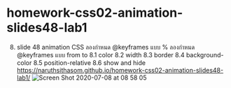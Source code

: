 # homework-css02-animation-slides48-lab1
8. slide 48 animation CSS ลองกำหนด @keyframes แบบ % ลองกำหนด @keyframes แบบ from to
8.1 color
8.2 width
8.3 border
8.4 background-color
8.5 position-relative
8.6 show and hide
https://naruthsithasom.github.io/homework-css02-animation-slides48-lab1/
![Screen Shot 2020-07-08 at 08 58 05](https://user-images.githubusercontent.com/25115342/86865448-33670280-c0f9-11ea-85a3-633dae822157.png)
